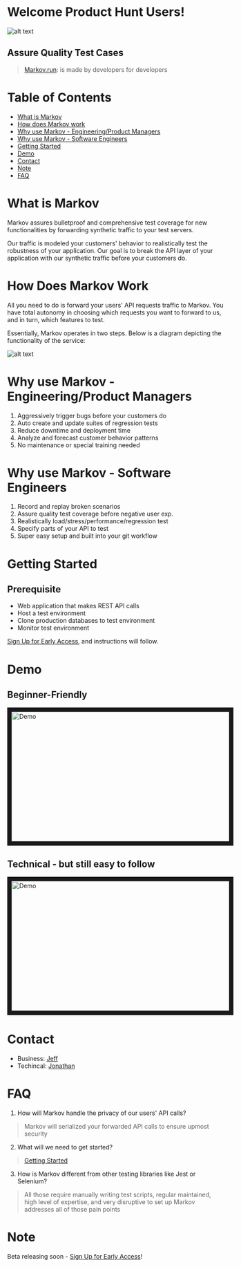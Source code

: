 # Welcome Product Hunt Users!
![alt text](https://github.com/jz674/Markov_Documentation/blob/main/assets/Screen%20Shot%202021-02-06%20at%203.12.06%20AM.png)

## Assure Quality Test Cases
>  [Markov.run][5]: is made by developers for developers

# Table of Contents
- [What is Markov](#what-is-markov)
- [How does Markov work](#how-does-markov-work)
- [Why use Markov - Engineering/Product Managers](#why-use-markov---engineeringproduct-managers)
- [Why use Markov - Software Engineers](#why-use-markov---software-engineers)
- [Getting Started](#getting-started)
- [Demo](#demo)
- [Contact](#contact)
- [Note](#note)
- [FAQ](#faq)

# What is Markov
Markov assures bulletproof and comprehensive test coverage for new functionalities by forwarding synthetic traffic to your test servers. 

Our traffic is modeled your customers' behavior to realistically test the robustness of your application. Our goal is to break the API layer of your application with our synthetic traffic before your customers do. 

# How Does Markov Work
All you need to do is forward your users' API requests traffic to Markov. You have total autonomy in choosing which requests you want to forward to us, and in turn, which features to test.

Essentially, Markov operates in two steps. Below is a diagram depicting the functionality of the service:

![alt text](https://github.com/jz674/Markov_Documentation/blob/main/assets/Intro_diagram.png)

# Why use Markov - Engineering/Product Managers
1. Aggressively trigger bugs before your customers do
2. Auto create and update suites of regression tests
3. Reduce downtime and deployment time
4. Analyze and forecast customer behavior patterns
5. No maintenance or special training needed


# Why use Markov - Software Engineers
1. Record and replay broken scenarios
2. Assure quality test coverage before negative user exp.
3. Realistically load/stress/performance/regression test
4. Specify parts of your API to test
5. Super easy setup and built into your git workflow

# Getting Started
## Prerequisite
- Web application that makes REST API calls
- Host a test environment
- Clone production databases to test environment
- Monitor test environment

[Sign Up for Early Access][3], and instructions will follow.

# Demo
## Beginner-Friendly
<a href="https://www.youtube.com/watch?v=QEU4EkpiLjA&feature=youtu.be" target="_blank"><img src="https://github.com/jz674/Markov_Documentation/blob/main/assets/undraw_media_player_ylg8.svg" 
alt="Demo" width="1000" height="300" border="10" /></a>

## Technical - but still easy to follow
<a href="https://youtu.be/hOGrlItFLos" target="_blank"><img src="https://github.com/jz674/Markov_Documentation/blob/main/assets/undraw_media_player_ylg8.svg" 
alt="Demo" width="1000" height="300" border="10" /></a>

# Contact
- Business: [Jeff][7]
- Techincal: [Jonathan][8]

# FAQ
1. How will Markov handle the privacy of our users' API calls?
> Markov will serialized your forwarded API calls to ensure upmost security

2. What will we need to get started?
> [Getting Started](#getting-started)


3. How is Markov different from other testing libraries like Jest or Selenium?
> All those require manually writing test scripts, regular maintained, high level of expertise, and very disruptive to set up
Markov addresses all of those pain points

# Note
Beta releasing soon - [Sign Up for Early Access][3]!

[1]: https://www.scnsoft.com/blog/what-is-regression-testing-short-overview/ "regression test" 
[2]: https://medium.com/katalon-studio/introduction-to-api-testing-complete-guide-for-newbie-426eac6edb4d/ "API request traffic" 
[3]: https://markov.run/ "Request Early Access" 
[4]: https://www.youtube.com/watch?v=hv1AR6asbtA "UI"
[5]: https://markov.run/ "Markov.run" 
[6]: https://raygun.com/blog/synthetic-testing/ "synthetic users"
[7]: https://www.linkedin.com/in/jz674/ "Jeff"
[8]: https://www.linkedin.com/in/jto98/ "Jonathan"
[9]: https://smartbear.com/learn/performance-monitoring/what-is-synthetic-monitoring/ "synthetic monitor"
